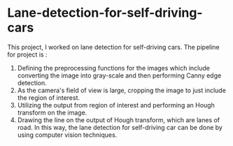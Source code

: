 # Lane-detection-for-self-driving-cars
This project, I worked on lane detection for self-driving cars.
The pipeline for project is :
1. Defining the preprocessing functions for the images which include converting the image into gray-scale and then performing Canny edge detection.
2. As the camera's field of view is large, cropping the image to just include the region of interest. 
3. Utilizing the output from region of interest and performing an Hough transform on the image.
4. Drawing the line on the output of Hough transform, which are lanes of road.
In this way, the lane detection for self-driving car can be done by using computer vision techniques.
